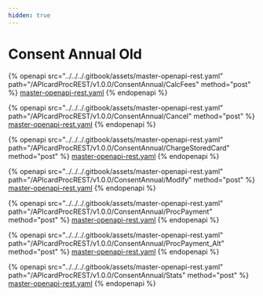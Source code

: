 ```yaml
---
hidden: true
---
```


# Consent Annual Old

{% openapi src="../../../.gitbook/assets/master-openapi-rest.yaml" path="/APIcardProcREST/v1.0.0/ConsentAnnual/CalcFees" method="post" %}
[master-openapi-rest.yaml](../../../.gitbook/assets/master-openapi-rest.yaml)
{% endopenapi %}





{% openapi src="../../../.gitbook/assets/master-openapi-rest.yaml" path="/APIcardProcREST/v1.0.0/ConsentAnnual/Cancel" method="post" %}
[master-openapi-rest.yaml](../../../.gitbook/assets/master-openapi-rest.yaml)
{% endopenapi %}





{% openapi src="../../../.gitbook/assets/master-openapi-rest.yaml" path="/APIcardProcREST/v1.0.0/ConsentAnnual/ChargeStoredCard" method="post" %}
[master-openapi-rest.yaml](../../../.gitbook/assets/master-openapi-rest.yaml)
{% endopenapi %}





{% openapi src="../../../.gitbook/assets/master-openapi-rest.yaml" path="/APIcardProcREST/v1.0.0/ConsentAnnual/Modify" method="post" %}
[master-openapi-rest.yaml](../../../.gitbook/assets/master-openapi-rest.yaml)
{% endopenapi %}





{% openapi src="../../../.gitbook/assets/master-openapi-rest.yaml" path="/APIcardProcREST/v1.0.0/ConsentAnnual/ProcPayment" method="post" %}
[master-openapi-rest.yaml](../../../.gitbook/assets/master-openapi-rest.yaml)
{% endopenapi %}





{% openapi src="../../../.gitbook/assets/master-openapi-rest.yaml" path="/APIcardProcREST/v1.0.0/ConsentAnnual/ProcPayment_Alt" method="post" %}
[master-openapi-rest.yaml](../../../.gitbook/assets/master-openapi-rest.yaml)
{% endopenapi %}





{% openapi src="../../../.gitbook/assets/master-openapi-rest.yaml" path="/APIcardProcREST/v1.0.0/ConsentAnnual/Stats" method="post" %}
[master-openapi-rest.yaml](../../../.gitbook/assets/master-openapi-rest.yaml)
{% endopenapi %}




